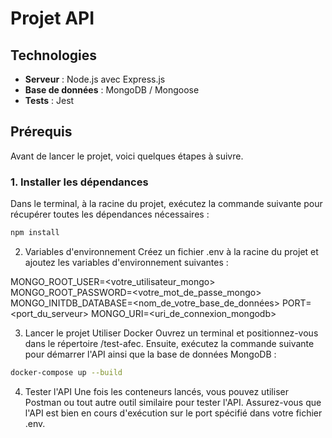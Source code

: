 # Projet API

## Technologies

- **Serveur** : Node.js avec Express.js
- **Base de données** : MongoDB / Mongoose
- **Tests** : Jest

## Prérequis

Avant de lancer le projet, voici quelques étapes à suivre.

### 1. Installer les dépendances

Dans le terminal, à la racine du projet, exécutez la commande suivante pour récupérer toutes les dépendances nécessaires :

```bash
npm install
```

2. Variables d'environnement
Créez un fichier .env à la racine du projet et ajoutez les variables d'environnement suivantes :

MONGO_ROOT_USER=<votre_utilisateur_mongo>
MONGO_ROOT_PASSWORD=<votre_mot_de_passe_mongo>
MONGO_INITDB_DATABASE=<nom_de_votre_base_de_données>
PORT=<port_du_serveur>
MONGO_URI=<uri_de_connexion_mongodb>

3. Lancer le projet
Utiliser Docker
Ouvrez un terminal et positionnez-vous dans le répertoire /test-afec. Ensuite, exécutez la commande suivante pour démarrer l'API ainsi que la base de données MongoDB :

```bash
docker-compose up --build
```

4. Tester l'API
Une fois les conteneurs lancés, vous pouvez utiliser Postman ou tout autre outil similaire pour tester l'API. Assurez-vous que l'API est bien en cours d'exécution sur le port spécifié dans votre fichier .env.

 
